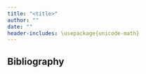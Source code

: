 ```yaml
---
title: "<title>"
author: ""
date: ""
header-includes: \usepackage{unicode-math}
---
```

<!-- <assignment description> -->


## Bibliography
